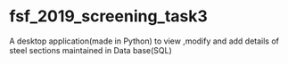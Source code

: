 # fsf_2019_screening_task3
A desktop application(made in Python) to view ,modify and add details of steel sections maintained in Data base(SQL) 
